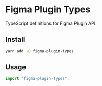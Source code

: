 # Figma Plugin Types

TypeScript definitions for Figma Plugin API.

## Install

```bash
yarn add -D figma-plugin-types
```

## Usage

```js
import "figma-plugin-types";
```
